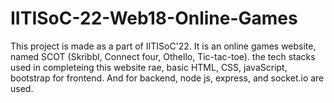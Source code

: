 # IITISoC-22-Web18-Online-Games
This project is made as a part of IITISoC'22. 
It is an online games website, named SCOT (Skribbl, Connect four, Othello, Tic-tac-toe).
the tech stacks used in completeing this website rae, basic HTML, CSS, javaScript, bootstrap for frontend. And for backend, node js, express, and socket.io are used.

